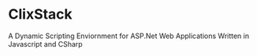 ClixStack
=========

A Dynamic Scripting Enviornment for ASP.Net Web Applications Written in Javascript and CSharp